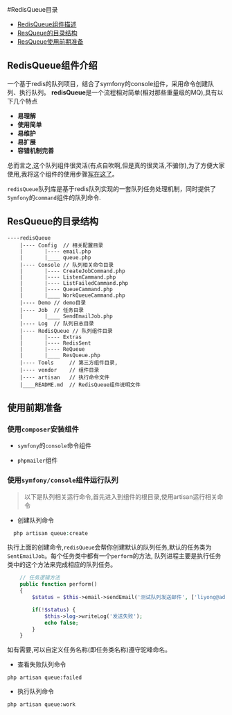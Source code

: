 #RedisQueue目录
   + [RedisQueue组件描述](#redisQueue1)
   + [ResQueue的目录结构](#resQueue2)
   + [ResQueue使用前期准备](#resQueue3)



## <span id="redisQueue1"> RedisQueue组件介绍 </span>
一个基于redis的队列项目，结合了symfony的console组件，采用命令创建队列、执行队列。
**redisQueue**是一个流程相对简单(相对那些重量级的MQ),具有以下几个特点

+ **易理解**
+ **使用简单**
+ **易维护**
+ **易扩展**
+ **容错机制完善**

总而言之,这个队列组件很灵活(有点自吹啊,但是真的很灵活,不骗你),为了方便大家使用,我将这个组件的使用步骤[写在这了](#)。

`redisQueue`队列库是基于redis队列实现的一套队列任务处理机制，同时提供了`Symfony`的`command`组件的队列命令.

## <span id="resQueue2"> ResQueue的目录结构 </span>

```
----redisQueue
    |---- Config  // 相关配置目录
    |       |---- email.php
    |       |____ queue.php
    |---- Console // 队列相关命令目录
    |       |---- CreateJobCommand.php
    |       |---- ListenCammand.php
    |       |---- ListFailedCammand.php
    |       |---- QueueCammand.php
    |       |____ WorkQueueCammand.php
    |---- Demo // demo目录
    |---- Job  // 任务目录
    |       |____ SendEmailJob.php
    |---- Log  // 队列日志目录
    |---- RedisQueue // 队列组件目录
    |       |---- Extras
    |       |---- RedisSent
    |       |---- ReQueue
    |       |____ ResQueue.php
    |---- Tools     // 第三方组件目录,
    |---- vendor    // 组件目录
    |---- artisan   // 执行命令文件
    |____README.md  // RedisQueue组件说明文件

```
## <span id="resQueue3"> 使用前期准备 </span>
### 使用`composer`安装组件
  + `symfony`的`console`命令组件

  + `phpmailer`组件

### 使用`symfony/console`组件运行队列
>以下是队列相关运行命令,首先进入到组件的根目录,使用artisan运行相关命令

+ 创建队列命令

```php
  php artisan queue:create

```
执行上面的创建命令,`redisQueue`会帮你创建默认的队列任务,默认的任务类为`SentEmailJob`。每个任务类中都有一个`perform`的方法,
队列进程主要是执行任务类中的这个方法来完成相应的队列任务。

```php
    // 任务逻辑方法
    public function perform()
    {
        $status = $this->email->sendEmail('测试队列发送邮件', ['liyong@addnewer.com'], 'RedisQueue');

        if(!$status) {
            $this->log->writeLog('发送失败');
            echo false;
        }
    }
```
如有需要,可以自定义任务名称(即任务类名称)遵守驼峰命名。

+ 查看失败队列命令

```
php artisan queue:failed
```

+ 执行队列命令

```
php artisan queue:work
```
 
